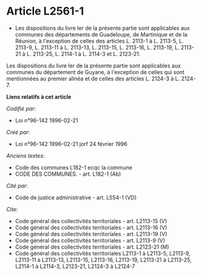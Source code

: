 # Article L2561-1

- Les dispositions du livre Ier de la présente partie sont applicables aux communes des départements de Guadeloupe, de
Martinique et de la Réunion, à l'exception de celles des articles L. 2113-1 à L. 2113-5, L. 2113-9, L. 2113-11 à L. 2113-13,
L. 2113-15, L. 2113-16, L. 2113-19, L. 2113-21 à L. 2113-25, L. 2114-1 à L. 2114-3 et L. 2123-21.

Les dispositions du livre Ier de la présente partie sont applicables aux communes du département de Guyane, à l'exception de
celles qui sont mentionnées au premier alinéa et de celles des articles L. 2124-3 à L. 2124-7.

**Liens relatifs à cet article**

_Codifié par_:

  - Loi n°96-142 1996-02-21

_Créé par_:

  - Loi n°96-142 1996-02-21 jorf 24 février 1996

_Anciens textes_:

  - Code des communes L182-1 ecqc la commune
  - CODE DES COMMUNES. - art. L182-1 (Ab)

_Cité par_:

  - Code de justice administrative - art. L554-1 (VD)

_Cite_:

  - Code général des collectivités territoriales - art. L2113-15 (V)
  - Code général des collectivités territoriales - art. L2113-16 (V)
  - Code général des collectivités territoriales - art. L2113-19 (V)
  - Code général des collectivités territoriales - art. L2113-9 (V)
  - Code général des collectivités territoriales - art. L2123-21 (M)
  - Code général des collectivités territoriales L2113-1 à L2113-5, L2113-9, L2113-11 à L2113-13, L2113-15, L2113-16, L2113-19, L2113-21 à L2113-25, L2114-1 à L2114-3, L2123-21, L2124-3 à L2124-7
